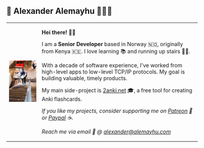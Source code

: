 ## 💙 Alexander Alemayhu 👨🏾‍💻

<table border="0" >
  <tr cellspacing="0" cellpadding="0">
    <td>
      <img src="https://github.com/aalemayhu/aalemayhu/blob/master/assets/D54I8121.jpeg" width="256"/>
    </td>
    <td>
      <p><strong>Hei there! 👋🏾</strong></p>
      <p>
        I am a <strong>Senior Developer</strong> based in Norway 🇳🇴, originally from Kenya 🇰🇪. I love learning 📚 and running up stairs 🏃‍♀️.
      </p> 
      <p>
        With a decade of software experience, I've worked from high-level apps to low-level TCP/IP protocols. My goal is building valuable, timely products.
      </p>
      <p>
        My main side-project is <a href="http://2anki.net">2anki.net</a> 🎓, a free tool for creating Anki flashcards.
      </p>
      <p>
        <em>If you like my projects, consider supporting me on <a href="https://alemayhu.com/patreon">Patreon</a> 💖 or <a href="http://paypal.me/alemayhu">Paypal</a> ☕.</em>
      </p>
      <p>
        <em>Reach me via email 📧 @ <a href="mailto:alexander@alemayhu.com">alexander@alemayhu.com</a></em>
      </p>
    </td>
  </tr>
</table>
